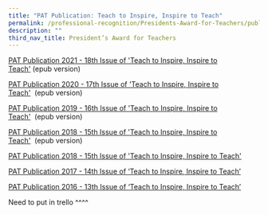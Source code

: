 ```yaml
---
title: "PAT Publication: Teach to Inspire, Inspire to Teach"
permalink: /professional-recognition/Presidents-Award-for-Teachers/publication/
description: ""
third_nav_title: President’s Award for Teachers
---
```

[PAT Publication 2021 - 18th Issue of 'Teach to Inspire, Inspire to Teach'](https://academyofsingaporeteachers.moe.edu.sg/pat-publication/MOE-PAT20211012/PAT_Publication_2021/index.html#p=1) (epub version)

[PAT Publication 2020 - 17th Issue of 'Teach to Inspire, Inspire to Teach'](https://academyofsingaporeteachers.moe.edu.sg/pat-publication/MOE-PAT20200918/PAT_Publication_2020/index.html#p=1)  (epub version)  

[PAT Publication 2019 - 16th Issue of 'Teach to Inspire, Inspire to Teach'](https://academyofsingaporeteachers.moe.edu.sg/pat-publication/MOE-PAT20191004/PAT_Finalists_2019/mobile/index.html)  (epub version)

[PAT Publication 2018 - 15th Issue of 'Teach to Inspire, Inspire to Teach'](https://academyofsingaporeteachers.moe.edu.sg/pat-publication/MOE-PAT_20181002)  (epub version)

 [PAT Publication 2018 - 15th Issue of 'Teach to Inspire, Inspire to Teach'](https://academyofsingaporeteachers.moe.edu.sg/docs/default-source/professional-recognition-docs/president's-award-for-teachers-documents/2018_moe_pat_publication.pdf?sfvrsn=d88df7f7_2 "PAT Publication 2018 - 15th Issue of 'Teach to Inspire, Inspire to Teach' Publication")  

[PAT Publication 2017 - 14th Issue of ‘Teach to Inspire, Inspire to Teach’](https://academyofsingaporeteachers.moe.edu.sg/docs/default-source/professional-recognition-docs/president's-award-for-teachers-documents/6octpat-publication---14th-issue-of-teach-to-inspire-inspire-to-teach.pdf?sfvrsn=eea1a422_2 "PAT Publication 2017 - 14th Issue of ‘Teach to Inspire, Inspire to Teach’ Publication") 

[PAT Publication 2016 - 13th Issue of ‘Teach to Inspire, Inspire to Teach’](https://academyofsingaporeteachers.moe.edu.sg/docs/default-source/professional-recognition-docs/president's-award-for-teachers-documents/13th-issue-teach-to-inspire-2016.pdf?sfvrsn=197c47cf_2 "PAT Publication 2016 - 13th Issue of ‘Teach to Inspire, Inspire to Teach’ Publication")

Need to put in trello ^^^^